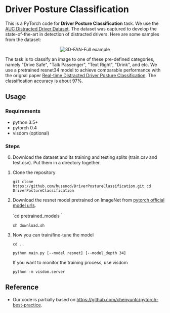 # Driver Posture Classification

This is a PyTorch code for **Driver Posture Classification** task. We use the [AUC Distracted Driver Dataset](https://devyhia.github.io/projects/auc-distracted-driver-dataset). The dataset was captured to develop the state-of-the-art in detection of distracted drivers. Here are some samples from the dataset:
<p align='center'>
<img src='https://devyhia.github.io/images/projects/auc-distracted-driver-dataset/AUC-Dataset.png' title='3D-FAN-Full example' style='max-width:600px'></img>
</p>

The task is to classify an image to one of these pre-defined categories, namely "Drive Safe", "Talk Passenger", "Text Right", "Drink", and etc. We use a pretrained resnet34 model to achieve comparable performance with the orignal paper [Real-time Distracted Driver Posture Classification](https://arxiv.org/abs/1706.09498). The classification accuracy is about 97%.


## Usage

### Requirements

* python 3.5+
* pytorch 0.4
* visdom (optional)


### Steps

0. Download the dataset and its training and testing splits (train.csv and test.csv). Put them in a directory together.
1. Clone the repository

	`git clone https://github.com/husencd/DriverPostureClassification.git
	cd DriverPostureClassification`

2. Download the resnet model pretrained on ImageNet from [pytorch official model urls](https://download.pytorch.org/models/).

	`cd pretrained_models｀
	
	`sh download.sh`

3. Now you can train/fine-tune the model

	`cd ..`
	
	`python main.py [--model resnet] [--model_depth 34]`
	
   If you want to monitor the training process, use visdom
   
	`python -m visdom.server`


## Reference

* Our code is partially based on https://github.com/chenyuntc/pytorch-best-practice.
